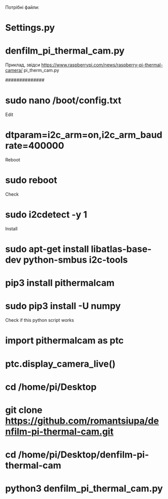 
Потрібні файли:
# Settings.py
# denfilm_pi_thermal_cam.py

Приклад, звідси https://www.raspberrypi.com/news/raspberry-pi-thermal-camera/
pi_therm_cam.py

##############
# sudo nano /boot/config.txt

Edit
# dtparam=i2c_arm=on,i2c_arm_baudrate=400000

Reboot
# sudo reboot

Check
# sudo i2cdetect -y 1

Install
# sudo apt-get install libatlas-base-dev python-smbus i2c-tools
# pip3 install pithermalcam
# sudo pip3 install -U numpy

Check if this python script works
# import pithermalcam as ptc
# ptc.display_camera_live()

# cd /home/pi/Desktop
# git clone https://github.com/romantsiupa/denfilm-pi-thermal-cam.git

# cd /home/pi/Desktop/denfilm-pi-thermal-cam
# python3 denfilm_pi_thermal_cam.py
